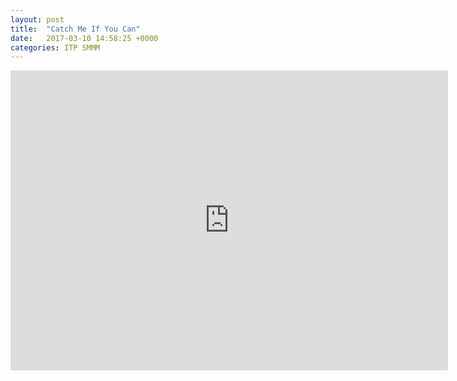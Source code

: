 ```yaml
---
layout: post
title:  "Catch Me If You Can"
date:   2017-03-10 14:58:25 +0000
categories: ITP SMMM
---
```



<iframe src="https://chang-itp.github.io/kinectron/IP/" width="700" height="480" frameborder="0" webkitallowfullscreen mozallowfullscreen allowfullscreen></iframe>
